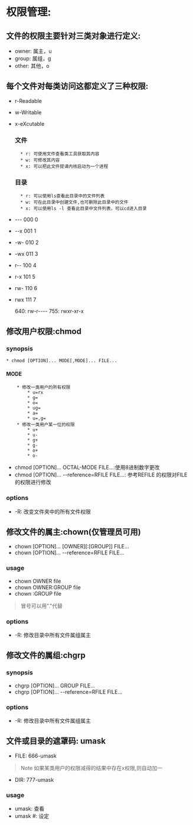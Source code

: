 # 权限管理:
## 文件的权限主要针对三类对象进行定义:
* owner: 属主，u
* group: 属组，g
* other: 其他，o

## 每个文件对每类访问这都定义了三种权限:

* r-Readable
* w-Writable
* x-eXcutable

    ### 文件
        * r: 可使用文件查看类工具获取其内容
        * w: 可修改其内容
        * x: 可以把此文件提请内核启动为一个进程
    ### 目录
        * r: 可以使用ls查看此目录中的文件列表
        * w: 可在此目录中创建文件,也可删除此目录中的文件
        * x: 可以使用ls -l 查看此目录中文件列表，可以cd进入目录

* --- 000 0
* --x 001 1
* -w- 010 2
* -wx 011 3
* r-- 100 4
* r-x 101 5
* rw- 110 6
* rwx 111 7
    
    640: rw-r----
    755: rwxr-xr-x
## 修改用户权限:chmod
### synopsis
    * chmod [OPTION]... MODE[,MODE]... FILE...
#### MODE
        * 修改一类用户的所有权限
            * u=rx
            * g=
            * o=
            * ug=
            * a=
            * u=,g=
        * 修改一类用户某一位的权限
            * u+
            * u-
            * g+
            * g-
            * o+
            * o-
* chmod [OPTION]... OCTAL-MODE FILE...:使用8进制数字更改
* chmod [OPTION]... --reference=RFILE FILE...: 参考REFILE 的权限对FILE的权限进行修改
### options 
* -R: 改变文件夹中的所有文件权限


## 修改文件的属主:chown(仅管理员可用)
* chown [OPTION]... [OWNER][:[GROUP]] FILE...
* chown [OPTION]... --reference=RFILE FILE...

### usage
* chown OWNER file
* chown OWNER:GROUP file
* chown :GROUP file
> 冒号可以用"."代替

### options
* -R: 修改目录中所有文件属组属主

## 修改文件的属组:chgrp
### synopsis
* chgrp [OPTION]... GROUP FILE...
* chgrp [OPTION]... --reference=RFILE FILE...

### options
* -R: 修改目录中所有文件属组属主

## 文件或目录的遮罩码: umask
* FILE: 666-umask
> Note 如果某类用户的权限减得的结果中存在x权限,则自动加一
* DIR: 777-umask

### usage
* umask: 查看
* umask #: 设定
